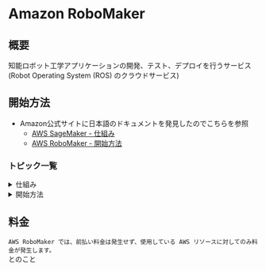 # Amazon RoboMaker

## 概要
知能ロボット工学アプリケーションの開発、テスト、デプロイを行うサービス  
(Robot Operating System (ROS) のクラウドサービス)  

## 開始方法
- Amazon公式サイトに日本語のドキュメントを発見したのでこちらを参照
  - [AWS SageMaker - 仕組み](https://docs.aws.amazon.com/ja_jp/robomaker/latest/dg/how-it-works.html)
  - [AWS RoboMaker - 開始方法](https://docs.aws.amazon.com/ja_jp/robomaker/latest/dg/getting-started.html)

### トピック一覧
<details>
<summary>仕組み</summary>
- 1. AWS RoboMaker によるロボット開発<br>
- 2. ROS 開発環境を作成する<br>
- 3. ロボットアプリケーションを作成する<br>
- 4. シミュレーションおよびテストデータを開発する<br>
- 5. フリート管理とデプロイ証<br>
</details>
<details>
<summary>開始方法</summary>
- 1. 重要なライセンス情報<br>
- 2. AWS アカウントおよび管理者を作成する<br>
- 3. Hello World サンプルアプリケーションを実行する<br>
- 4. 環境を設定してアプリケーションをビルドする<br>
- 5. シミュレーションを実行する<br>
- 6. ロボットアプリケーションをデプロイする<br>
- 7. クリーンアップする<br>
- 8. 追加のサンプルロボット
</details>


## 料金
`AWS RoboMaker では、前払い料金は発生せず、使用している AWS リソースに対してのみ料金が発生します。`  
とのこと
